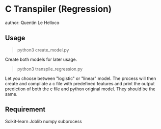 # C Transpiler (Regression)

author: Quentin Le Helloco

## Usage
> python3 create_model.py

Create both models for later usage.

> python3 transpile_regression.py

Let you choose between "logistic" or "linear" model. The process will then create and compilate a c file with predefined features and print the output prediction of both the c file and python original model. They should be the same.

## Requirement
Scikit-learn
Joblib
numpy
subprocess
